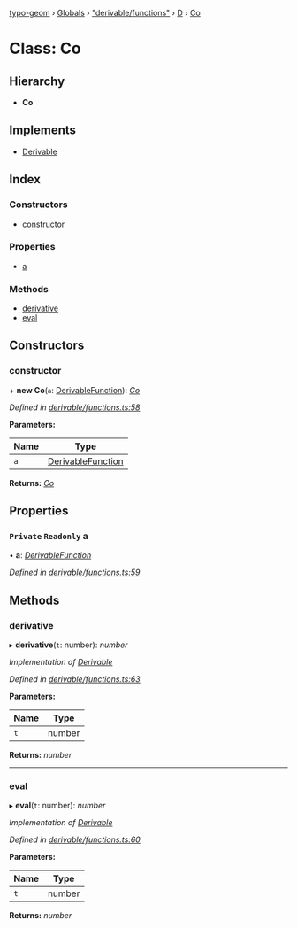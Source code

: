 [typo-geom](../README.md) › [Globals](../globals.md) › ["derivable/functions"](../modules/_derivable_functions_.md) › [D](../modules/_derivable_functions_.d.md) › [Co](_derivable_functions_.d.co.md)

# Class: Co

## Hierarchy

* **Co**

## Implements

* [Derivable](../interfaces/_derivable_interface_.derivable.md)

## Index

### Constructors

* [constructor](_derivable_functions_.d.co.md#constructor)

### Properties

* [a](_derivable_functions_.d.co.md#private-readonly-a)

### Methods

* [derivative](_derivable_functions_.d.co.md#derivative)
* [eval](_derivable_functions_.d.co.md#eval)

## Constructors

###  constructor

\+ **new Co**(`a`: [DerivableFunction](../modules/_derivable_interface_.md#derivablefunction)): *[Co](_derivable_functions_.d.co.md)*

*Defined in [derivable/functions.ts:58](https://github.com/be5invis/typo-geom/blob/5527277/src/derivable/functions.ts#L58)*

**Parameters:**

Name | Type |
------ | ------ |
`a` | [DerivableFunction](../modules/_derivable_interface_.md#derivablefunction) |

**Returns:** *[Co](_derivable_functions_.d.co.md)*

## Properties

### `Private` `Readonly` a

• **a**: *[DerivableFunction](../modules/_derivable_interface_.md#derivablefunction)*

*Defined in [derivable/functions.ts:59](https://github.com/be5invis/typo-geom/blob/5527277/src/derivable/functions.ts#L59)*

## Methods

###  derivative

▸ **derivative**(`t`: number): *number*

*Implementation of [Derivable](../interfaces/_derivable_interface_.derivable.md)*

*Defined in [derivable/functions.ts:63](https://github.com/be5invis/typo-geom/blob/5527277/src/derivable/functions.ts#L63)*

**Parameters:**

Name | Type |
------ | ------ |
`t` | number |

**Returns:** *number*

___

###  eval

▸ **eval**(`t`: number): *number*

*Implementation of [Derivable](../interfaces/_derivable_interface_.derivable.md)*

*Defined in [derivable/functions.ts:60](https://github.com/be5invis/typo-geom/blob/5527277/src/derivable/functions.ts#L60)*

**Parameters:**

Name | Type |
------ | ------ |
`t` | number |

**Returns:** *number*
